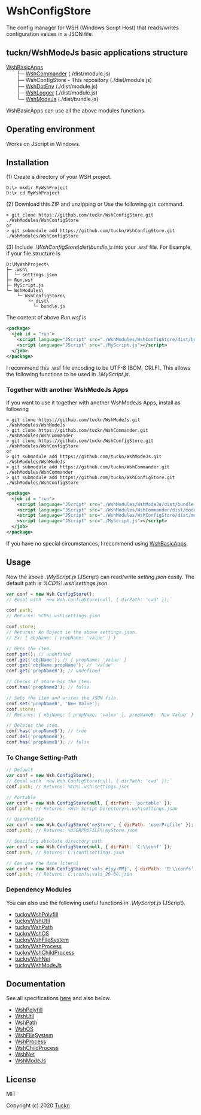 # WshConfigStore

The config manager for WSH (Windows Script Host) that reads/writes configuration values in a JSON file.

## tuckn/WshModeJs basic applications structure

[WshBasicApps](https://github.com/tuckn/WshBasicPackage)  
&emsp;&emsp;├─ [WshCommander](https://github.com/tuckn/WshCommander) (./dist/module.js)  
&emsp;&emsp;├─ WshConfigStore - This repository (./dist/module.js)  
&emsp;&emsp;├─ [WshDotEnv](https://github.com/tuckn/WshDotEnv) (./dist/module.js)  
&emsp;&emsp;├─ [WshLogger](https://github.com/tuckn/WshLogger) (./dist/module.js)  
&emsp;&emsp;└─ [WshModeJs](https://github.com/tuckn/WshModeJs) (./dist/bundle.js)

WshBasicApps can use all the above modules functions.

## Operating environment

Works on JScript in Windows.

## Installation

(1) Create a directory of your WSH project.

```console
D:\> mkdir MyWshProject
D:\> cd MyWshProject
```

(2) Download this ZIP and unzipping or Use the following `git` command.

```console
> git clone https://github.com/tuckn/WshConfigStore.git ./WshModules/WshConfigStore
or
> git submodule add https://github.com/tuckn/WshConfigStore.git ./WshModules/WshConfigStore
```

(3) Include _.\\WshConfigStore\\dist\\bundle.js_ into your .wsf file.
For Example, if your file structure is

```console
D:\MyWshProject\
├─ .wsh\
│  └─ settings.json
├─ Run.wsf
├─ MyScript.js
└─ WshModules\
    └─ WshConfigStore\
        └─ dist\
          └─ bundle.js
```

The content of above _Run.wsf_ is

```xml
<package>
  <job id = "run">
    <script language="JScript" src="./WshModules/WshConfigStore/dist/bundle.js"></script>
    <script language="JScript" src="./MyScript.js"></script>
  </job>
</package>
```

I recommend this .wsf file encoding to be UTF-8 [BOM, CRLF].
This allows the following functions to be used in _.\\MyScript.js_.

### Together with another WshModeJs Apps

If you want to use it together with another WshModeJs Apps, install as following

```console
> git clone https://github.com/tuckn/WshModeJs.git ./WshModules/WshModeJs
> git clone https://github.com/tuckn/WshCommander.git ./WshModules/WshCommander
> git clone https://github.com/tuckn/WshConfigStore.git ./WshModules/WshConfigStore
or
> git submodule add https://github.com/tuckn/WshModeJs.git ./WshModules/WshModeJs
> git submodule add https://github.com/tuckn/WshCommander.git ./WshModules/WshCommander
> git submodule add https://github.com/tuckn/WshConfigStore.git ./WshModules/WshConfigStore
```

```xml
<package>
  <job id = "run">
    <script language="JScript" src="./WshModules/WshModeJs/dist/bundle.js"></script>
    <script language="JScript" src="./WshModules/WshCommander/dist/module.js"></script>
    <script language="JScript" src="./WshModules/WshConfigStore/dist/module.js"></script>
    <script language="JScript" src="./MyScript.js"></script>
  </job>
</package>
```

If you have no special circumstances, I recommend using [WshBasicApps](https://github.com/tuckn/WshBasicPackage).

## Usage

Now the above _.\\MyScript.js_ (JScript) can read/write _setting.json_ easily.
The default path is _%CD%\\.wsh\\settings.json_.

```js
var conf = new Wsh.ConfigStore();
// Equal with `new Wsh.ConfigStore(null, { dirPath: 'cwd' });`

conf.path;
// Returns: %CD%\.wsh\settings.json

conf.store;
// Returns: An Object in the above settings.json.
// Ex: { objName: { propName: 'value' } }

// Gets the item.
conf.get(); // undefined
conf.get('objName'); // { propName: 'value' }
conf.get('objName.propName'); // 'value'
conf.get('propNameB'); // undefined

// Checks if store has the item.
conf.has('propNameB'); // false

// Sets the item and writes the JSON file.
conf.set('propNameB', 'New Value');
conf.store;
// Returns: { objName: { propName: 'value' }, propNameB: 'New Value' }

// Deletes the item.
conf.has('propNameB'); // true
conf.del('propNameB');
conf.has('propNameB'); // false
```

### To Change Setting-Path

```js
// Default
var conf = new Wsh.ConfigStore();
// Equal with `new Wsh.ConfigStore(null, { dirPath: 'cwd' });`
conf.path; // Returns: %CD%\.wsh\settings.json

// Portable
var conf = new Wsh.ConfigStore(null, { dirPath: 'portable' });
conf.path; // Returns: <Wsh Script Directory>\.wsh\settings.json

// UserProfile
var conf = new Wsh.ConfigStore('myStore', { dirPath: 'userProfile' });
conf.path; // Returns: %USERPROFILE%\myStore.json

// Specifing absolute directory path
var conf = new Wsh.ConfigStore(null, { dirPath: 'C:\\conf' });
conf.path; // Returns: C:\conf\settings.json

// Can use the date literal
var conf = new Wsh.ConfigStore('vals_#{yy-MM}', { dirPath: 'D:\\confs' });
conf.path; // Returns: C:\confs\vals_20-08.json
```

### Dependency Modules

You can also use the following useful functions in _.\\MyScript.js_ (JScript).

- [tuckn/WshPolyfill](https://github.com/tuckn/WshPolyfill)
- [tuckn/WshUtil](https://github.com/tuckn/WshUtil)
- [tuckn/WshPath](https://github.com/tuckn/WshPath)
- [tuckn/WshOS](https://github.com/tuckn/WshOS)
- [tuckn/WshFileSystem](https://github.com/tuckn/WshFileSystem)
- [tuckn/WshProcess](https://github.com/tuckn/WshProcess)
- [tuckn/WshChildProcess](https://github.com/tuckn/WshChildProcess)
- [tuckn/WshNet](https://github.com/tuckn/WshNet)
- [tuckn/WshModeJs](https://github.com/tuckn/WshModeJs)

## Documentation

See all specifications [here](https://docs.tuckn.net/WshConfigStore) and also below.

- [WshPolyfill](https://docs.tuckn.net/WshPolyfill)
- [WshUtil](https://docs.tuckn.net/WshUtil)
- [WshPath](https://docs.tuckn.net/WshPath)
- [WshOS](https://docs.tuckn.net/WshOS)
- [WshFileSystem](https://docs.tuckn.net/WshFileSystem)
- [WshProcess](https://docs.tuckn.net/WshProcess)
- [WshChildProcess](https://docs.tuckn.net/WshChildProcess)
- [WshNet](https://docs.tuckn.net/WshNet)
- [WshModeJs](https://docs.tuckn.net/WshModeJs)

## License

MIT

Copyright (c) 2020 [Tuckn](https://github.com/tuckn)
